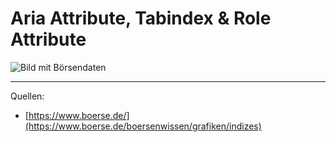 # Aria Attribute, Tabindex & Role Attribute

<img src="/static/images/boerse.png" class="w-3/4" alt="Bild mit Börsendaten" />

---

Quellen:
- [https://www.boerse.de/](https://www.boerse.de/boersenwissen/grafiken/indizes)

